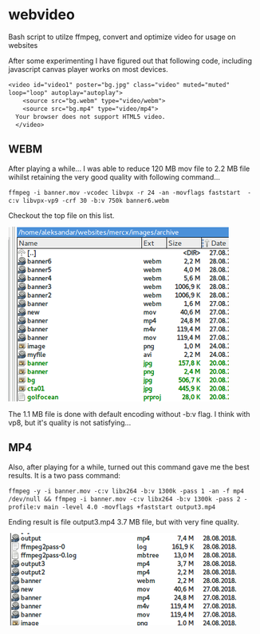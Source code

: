 # webvideo
Bash script to utilze ffmpeg, convert and optimize video for usage on websites 


After some experimenting I have figured out that following code, including javascript canvas player works
on most devices.

```
<video id="video1" poster="bg.jpg" class="video" muted="muted" loop="loop" autoplay="autoplay">
    <source src="bg.webm" type="video/webm">
    <source src="bg.mp4" type="video/mp4">
  Your browser does not support HTML5 video.
  </video>
```
## WEBM

After playing a while... I was able to reduce 120 MB mov file to 2.2 MB file wihilst retaining the very good quality
with following command...
```
ffmpeg -i banner.mov -vcodec libvpx -r 24 -an -movflags faststart  -c:v libvpx-vp9 -crf 30 -b:v 750k banner6.webm
```
Checkout the top file on this list.

![Encoding tests](Selection_112.png)

The 1.1 MB file is done with default encoding without -b:v flag. I think with vp8, but it's quality is not satisfying...

## MP4

Also, after playing for a while, turned out this command gave me the best results.
It is a two pass command:

```
ffmpeg -y -i banner.mov -c:v libx264 -b:v 1300k -pass 1 -an -f mp4 /dev/null && ffmpeg -i banner.mov -c:v libx264 -b:v 1300k -pass 2 -profile:v main -level 4.0 -movflags +faststart output3.mp4
```
Ending result is file output3.mp4 3.7 MB file, but with very fine quality.

![Encoding tests](Selection_113.png)

